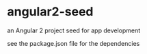 # angular2-seed
an Angular 2 project seed for app development

see the package.json file for the dependencies
